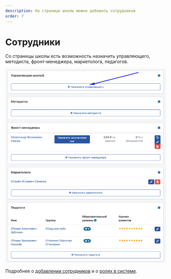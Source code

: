 ```yaml
---
description: На странице школы можно добавить сотрудников
order: 7
---
```


# Сотрудники

Со страницы школы есть возможность назначить управляющего, методиста, фронт-менеджера, маркетолога, педагогов.

![](<../../.gitbook/assets/image (7) (1) (1).png>)

Подробнее о [добавлении сотрудников](../roli-v-sisteme-education-erp/dobavlenie-sotrudnikov.md) и о [ролях в системе](../roli-v-sisteme-education-erp/).